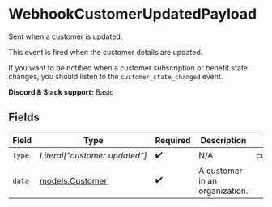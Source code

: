 # WebhookCustomerUpdatedPayload

Sent when a customer is updated.

This event is fired when the customer details are updated.

If you want to be notified when a customer subscription or benefit state changes, you should listen to the `customer_state_changed` event.

**Discord & Slack support:** Basic


## Fields

| Field                                    | Type                                     | Required                                 | Description                              | Example                                  |
| ---------------------------------------- | ---------------------------------------- | ---------------------------------------- | ---------------------------------------- | ---------------------------------------- |
| `type`                                   | *Literal["customer.updated"]*            | :heavy_check_mark:                       | N/A                                      | customer.updated                         |
| `data`                                   | [models.Customer](../models/customer.md) | :heavy_check_mark:                       | A customer in an organization.           |                                          |